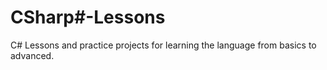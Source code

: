 # CSharp#-Lessons
C# Lessons and practice projects for learning the language from basics to advanced.

